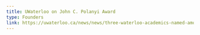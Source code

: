 ```yaml
---
title: UWaterloo on John C. Polanyi Award
type: Founders
link: https://uwaterloo.ca/news/news/three-waterloo-academics-named-among-canadas-top-natural
---
```


